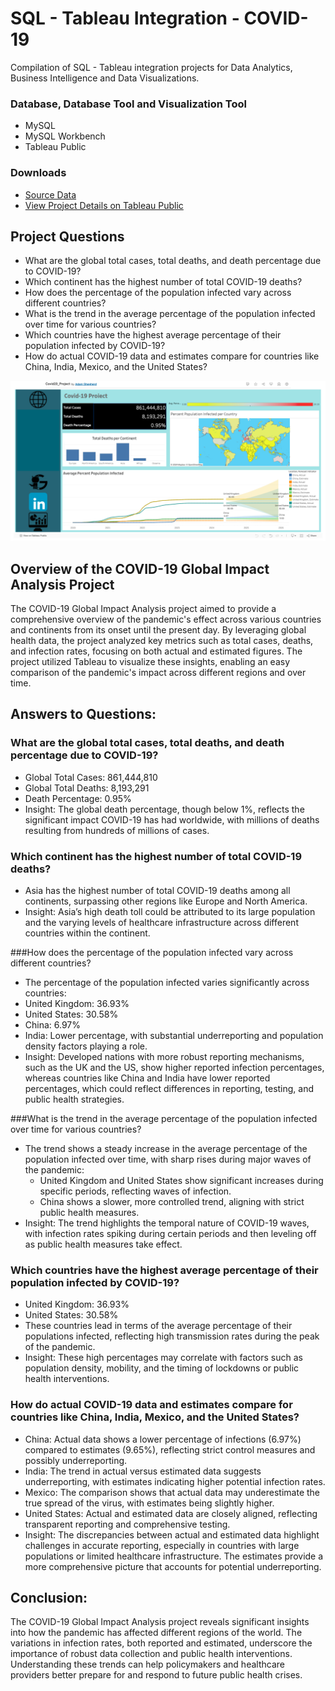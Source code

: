 # SQL - Tableau Integration - COVID-19
Compilation of SQL - Tableau integration projects for Data Analytics, Business Intelligence and Data Visualizations.

### Database, Database Tool and Visualization Tool
+ MySQL
+ MySQL Workbench
+ Tableau Public

### Downloads
+ [Source Data](https://ourworldindata.org/covid-deaths)
+ [View Project Details on Tableau Public](https://public.tableau.com/app/profile/adam.shepherd3708/viz/Covid19_Project_17232131007370/Dashboard1)

## Project Questions

+ What are the global total cases, total deaths, and death percentage due to COVID-19?
+ Which continent has the highest number of total COVID-19 deaths?
+ How does the percentage of the population infected vary across different countries?
+ What is the trend in the average percentage of the population infected over time for various countries?
+ Which countries have the highest average percentage of their population infected by COVID-19?
+ How do actual COVID-19 data and estimates compare for countries like China, India, Mexico, and the United States?

![Dashboard on Tableu Public](https://github.com/Adamshepherd36/Projects/blob/main/Covid%20Projects/Screenshot%202024-08-10%20at%2011.22.57.png)


## Overview of the COVID-19 Global Impact Analysis Project
The COVID-19 Global Impact Analysis project aimed to provide a comprehensive overview of the pandemic's effect across various countries and continents from its onset until the present day. By leveraging global health data, the project analyzed key metrics such as total cases, deaths, and infection rates, focusing on both actual and estimated figures. The project utilized Tableau to visualize these insights, enabling an easy comparison of the pandemic's impact across different regions and over time.


## Answers to Questions:
### What are the global total cases, total deaths, and death percentage due to COVID-19?
- Global Total Cases: 861,444,810
- Global Total Deaths: 8,193,291
- Death Percentage: 0.95%
- Insight: The global death percentage, though below 1%, reflects the significant impact COVID-19 has had worldwide, with millions of deaths resulting from hundreds of millions of cases.

### Which continent has the highest number of total COVID-19 deaths?
- Asia has the highest number of total COVID-19 deaths among all continents, surpassing other regions like Europe and North America.
- Insight: Asia’s high death toll could be attributed to its large population and the varying levels of healthcare infrastructure across different countries within the continent.

###How does the percentage of the population infected vary across different countries?
- The percentage of the population infected varies significantly across countries:
- United Kingdom: 36.93%
- United States: 30.58%
- China: 6.97%
- India: Lower percentage, with substantial underreporting and population density factors playing a role.
- Insight: Developed nations with more robust reporting mechanisms, such as the UK and the US, show higher reported infection percentages, whereas countries like China and India have lower reported percentages, which could reflect differences in reporting, testing, and public health strategies.

###What is the trend in the average percentage of the population infected over time for various countries?
- The trend shows a steady increase in the average percentage of the population infected over time, with sharp rises during major waves of the pandemic:
  - United Kingdom and United States show significant increases during specific periods, reflecting waves of infection.
  - China shows a slower, more controlled trend, aligning with strict public health measures.
- Insight: The trend highlights the temporal nature of COVID-19 waves, with infection rates spiking during certain periods and then leveling off as public health measures take effect.

### Which countries have the highest average percentage of their population infected by COVID-19?
- United Kingdom: 36.93%
- United States: 30.58%
- These countries lead in terms of the average percentage of their populations infected, reflecting high transmission rates during the peak of the pandemic.
- Insight: These high percentages may correlate with factors such as population density, mobility, and the timing of lockdowns or public health interventions.

### How do actual COVID-19 data and estimates compare for countries like China, India, Mexico, and the United States?
- China: Actual data shows a lower percentage of infections (6.97%) compared to estimates (9.65%), reflecting strict control measures and possibly underreporting.
- India: The trend in actual versus estimated data suggests underreporting, with estimates indicating higher potential infection rates.
- Mexico: The comparison shows that actual data may underestimate the true spread of the virus, with estimates being slightly higher.
- United States: Actual and estimated data are closely aligned, reflecting transparent reporting and comprehensive testing.
- Insight: The discrepancies between actual and estimated data highlight challenges in accurate reporting, especially in countries with large populations or limited healthcare infrastructure. The estimates provide a more comprehensive picture that accounts for potential underreporting.

## Conclusion:
The COVID-19 Global Impact Analysis project reveals significant insights into how the pandemic has affected different regions of the world. The variations in infection rates, both reported and estimated, underscore the importance of robust data collection and public health interventions. Understanding these trends can help policymakers and healthcare providers better prepare for and respond to future public health crises.
